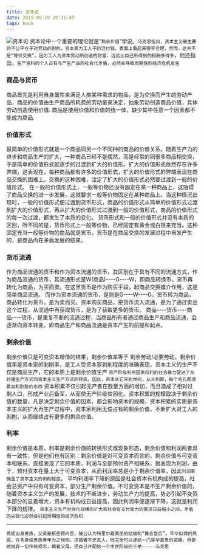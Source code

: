 ```yaml
---
title: 资本论
date: 2019-09-10 20:31:49
tags: book
---
```


![资本论](/images/book/资本论.jpg)
资本论中一个重要的理论就是“`剩余价值`”学说。`马克思指出，资本主义最主要的不公平在于对劳动的剥削，资本家为工人干的活付钱，表面上看起来很平合理，然而，这并不是“等价交换”。因为工人为资本劳动所创造的财富，远远比自己所得到的报酬多得多`，他还指出，`生产资料的个人占有与产生产品的社会化矛盾，必然会导致周期性的经济危机发生`
### 商品与货币
商品首先是利用自身属性来满足人类某种需求的物品，是为交换而产生的劳动产品，商品的价值由生产商品所耗费的劳动量来决定，抽象劳动创造商品价值，具体劳动创造使用价值.
商品是使用价值和价值的统一体，缺少其中任意一个因素都不能成为商品.
### 价值形式
最简单的价值形式就是一个商品同另一个不同种的商品的价值关系。随着生产力的进步和商品生产的扩大，一种商品已经不是偶然，而是经常的同很多商品相交换，于是简单的价值形式就逐步的过渡到扩大的价值形。扩大的价值形式依然存在许多弊端，这表现在，每种商品都有许多的价值形式，扩大的价值形式的弊端表现在商品交换的困难上。交换的这种困难，注定了扩大的价值形式必然要过渡到一般的价值形式。
在一般的价值形式上，一般等价物还没有固定在某一种商品上，这阻碍了商品交换的进一步发展，这就要求一般等价物固定在某种商品上。当这种情况出现时，一般的价值形式便过渡到货币形式，商品的价值形式从简单的价值形式过渡到扩大的价值形式，再从扩大的价值形式过渡到一般的价值形式，商品的价值形式的每一次过渡，都发生了本质的变化。
货币形式和一般的价值形式并没有本质的区别，所不同的是，货币形式上一般等价物，已经固定有黄金或白银来充当。这种固定充当一般等价物的商品就是货币，货币是在商品交换的发展过程中自发产生的，是商品内在矛盾发展的结果。
### 货币流通
作为商品流通的货币和作为资本流通的货币，其区别在于具有不同的流通方式，作为商品流通的货币，其流通形式是W(商品)----G----W，即商品转换币，货币再转化为商品，为买而卖。在这里货币是作为购买手段，起商品交换媒介作用，这是简单商品流通。
而作为资本流通的货币，是则是G----W----G，货币转为商品，商品转化为货币，是为卖而买。资本购买商品，把货币流入流通，是为了通过卖出这个过程，从流通中再获取货币，是为了获取更多的货币。
商品----货币----商品----货币，是重复不断的流通过程，当商品所有者通过商品生产和商品流通，会逐渐向资本转变。即商品生产和商品流通是资本产生的前提和起点。
### 剩余价值
剩余价值只是可变资本增值的结果，剩余价值率等于  剩余劳动/必要劳动。剩余价值率是资本家的剥削率，是工人受资本家剥削程度的准确表现，资本主义的生产不仅是商品生产，它的本质上是剩余价值生产
`资产阶级利用国家权利的社会暴力促进了从封建生产方式向资本主义生产方式的转变。因此，资本从它来到世间，从头到脚，每个毛孔都滴着血和肮脏的东西`
资本积累不仅引起无产者在数量方面的增加，而且造成了相对过剩人口，形成产业后备军，从而使无产阶级贫困化。资本积累的规模取决于剩余价值的数量，凡是决定剩余价值的因素，都会影响资本的规模，资本积累的实质是资本主义的扩大再生产过程中，资本家利用无偿占有的剩余价值，不断扩大对工人的剥削，从而继续占有更多的剩余价值。
### 利率
剩余价值是本质，利率是剩余价值的转换形式或现象形态，剩余价值和利润两者具有一致性，但是他们也有区别：剩余价值是对可变资本而言的，剩余价值与可变资本相联系，直接表现了它的本质。利润与全部预付资产相联系，就表现为利润，由于，预付资本在量上大于可变资本，从而利润率总是小于剩余价值率，因此`利润率掩盖了资本主义的剥削程度`。
平均利润率下降的原因是社会资本有机构成的提高，社会总资产中只有可变资本，部分生产剩余价值。不可变资本是不生产剩余价值的，随着资本主义生产的发展，技术的不断进步，劳动生产力的提高，势必引起不变资本部分的显着增大，资本有机构成日益提高，因此利润率便逐渐下降，这就是利润下降的规律。
`资本主义生产社会化规模的扩大和社会有支付能力的需求日益缩小之间，矛盾的尖锐化必然会引起周期性的经济危机`

***

`燕妮出身贵族，父亲是枢密顾问官，被公认为特里尔最美丽的姑娘和“舞会皇后”。年华似锦的燕妮，许多英俊贵族青年为之倾倒。求婚者不乏其人，他完全可以递结一门荣华富贵的婚姻，但是她抛弃一切传统观念，瞒着父母，把自己许配给一个市民阶级的子弟-----马克思`